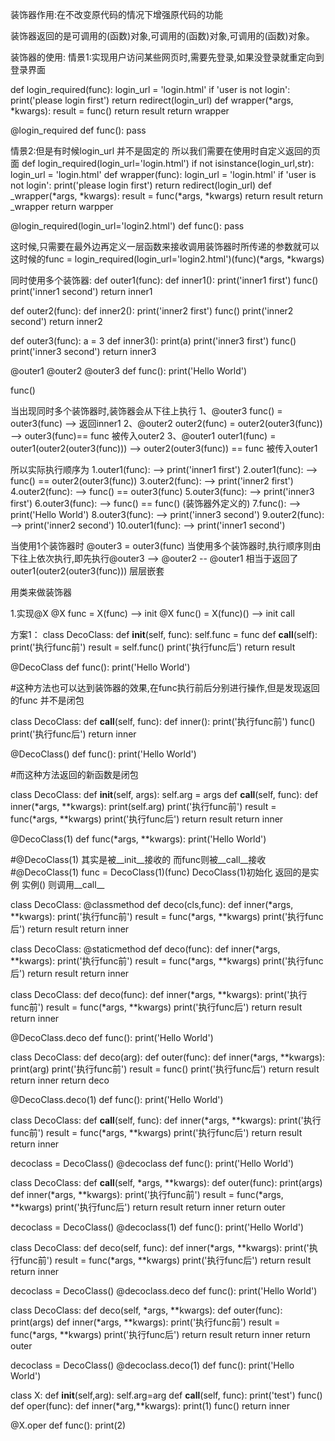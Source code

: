 装饰器作用:在不改变原代码的情况下增强原代码的功能

装饰器返回的是可调用的(函数)对象,可调用的(函数)对象,可调用的(函数)对象。

装饰器的使用:
情景1:实现用户访问某些网页时,需要先登录,如果没登录就重定向到登录界面

def login_required(func):
    login_url = 'login.html'
    if 'user is not login':
        print('please login first')
        return redirect(login_url)
    def wrapper(*args, *kwargs):
        result = func()
        return result
    return wrapper

@login_required
def func():
    pass

情景2:但是有时候login_url 并不是固定的  所以我们需要在使用时自定义返回的页面
def login_required(login_url='login.html')
    if not isinstance(login_url,str):
        login_url = 'login.html'
    def wrapper(func):
        login_url = 'login.html'
        if 'user is not login':
            print('please login first')
            return redirect(login_url)
        def _wrapper(*args, *kwargs):
            result = func(*args, *kwargs)
            return result
        return _wrapper
    return warpper

@login_required(login_url='login2.html')
def func():
    pass

这时候,只需要在最外边再定义一层函数来接收调用装饰器时所传递的参数就可以
这时候的func = login_required(login_url='login2.html')(func)(*args, *kwargs)

同时使用多个装饰器:
def outer1(func):
    def inner1():
        print('inner1 first')
        func()
        print('inner1 second')
    return inner1

def outer2(func):
    def inner2():
        print('inner2 first')
        func()
        print('inner2 second')
    return inner2

def outer3(func):
    a = 3
    def inner3():
        print(a)
        print('inner3 first')
        func()
        print('inner3 second')
    return inner3

@outer1
@outer2
@outer3
def func():
    print('Hello World')

func()

当出现同时多个装饰器时,装饰器会从下往上执行
1、@outer3  func() = outer3(func)  --> 返回inner1
2、@outer2  outer2(func) = outer2(outer3(func)) --> outer3(func)== func 被传入outer2
3、@outer1  outer1(func) = outer1(outer2(outer3(func))) --> outer2(outer3(func)) == func 被传入outer1

所以实际执行顺序为
1.outer1(func):  --> print('inner1 first')
2.outer1(func):  --> func() == outer2(outer3(func))
3.outer2(func):  --> print('inner2 first')
4.outer2(func):  --> func() == outer3(func)
5.outer3(func):  --> print('inner3 first')
6.outer3(func):  --> func() == func() (装饰器外定义的)
7.func():        --> print('Hello World')
8.outer3(func):  --> print('inner3 second')
9.outer2(func):  --> print('inner2 second')
10.outer1(func): --> print('inner1 second')



当使用1个装饰器时 @outer3 = outer3(func)
当使用多个装饰器时,执行顺序则由下往上依次执行,即先执行@outer3 --> @outer2 -- @outer1
相当于返回了         outer1(outer2(outer3(func))) 层层嵌套




用类来做装饰器

1.实现@X 
@X func = X(func)   --> init
@X func() = X(func)()  --> init call

方案1：
class DecoClass:
    def __init__(self, func):
        self.func = func
    def __call__(self):
        print('执行func前')
        result = self.func()
        print('执行func后')
        return result

@DecoClass
def func():
    print('Hello World')

#这种方法也可以达到装饰器的效果,在func执行前后分别进行操作,但是发现返回的func 并不是闭包


class DecoClass:
    def __call__(self, func):
        def inner():
            print('执行func前')
            func()
            print('执行func后')
        return inner

@DecoClass()
def func():
    print('Hello World')

#而这种方法返回的新函数是闭包

class DecoClass:
    def __init__(self, args):
        self.arg = args
    def __call__(self, func):
        def inner(*args, **kwargs):
            print(self.arg)
            print('执行func前')
            result = func(*args, **kwargs)
            print('执行func后')
            return result
        return inner

@DecoClass(1)
def func(*args, **kwargs):
    print('Hello World')

#@DecoClass(1) 其实是被__init__接收的 而func则被__call__接收
#@DecoClass(1) func = DecoClass(1)(func)   DecoClass(1)初始化 返回的是实例   实例() 则调用__call__


class DecoClass:
    @classmethod
    def deco(cls,func):
        def inner(*args, **kwargs):
            print('执行func前')
            result = func(*args, **kwargs)
            print('执行func后')
            return result
        return inner

class DecoClass:
    @staticmethod
    def deco(func):
        def inner(*args, **kwargs):
            print('执行func前')
            result = func(*args, **kwargs)
            print('执行func后')
            return result
        return inner

class DecoClass:
    def deco(func):
        def inner(*args, **kwargs):
            print('执行func前')
            result = func(*args, **kwargs)
            print('执行func后')
            return result
        return inner

@DecoClass.deco
def func():
    print('Hello World')

class DecoClass:
    def deco(arg):
        def outer(func):
            def inner(*args, **kwargs):
                print(arg)
                print('执行func前')
                result = func()
                print('执行func后')
                return result
            return inner
        return deco

@DecoClass.deco(1)
def func():
    print('Hello World')


class DecoClass:
    def __call__(self, func):
        def inner(*args, **kwargs):
            print('执行func前')
            result = func(*args, **kwargs)
            print('执行func后')
            return result
        return inner

decoclass = DecoClass()
@decoclass
def func():
    print('Hello World')


class DecoClass:
    def __call__(self, *args, **kwargs):
        def outer(func):
            print(args)
            def inner(*args, **kwargs):
                print('执行func前')
                result = func(*args, **kwargs)
                print('执行func后')
                return result
            return inner
        return outer

decoclass = DecoClass()
@decoclass(1)
def func():
    print('Hello World')


class DecoClass:
    def deco(self, func):
        def inner(*args, **kwargs):
            print('执行func前')
            result = func(*args, **kwargs)
            print('执行func后')
            return result
        return inner


decoclass = DecoClass()
@decoclass.deco
def func():
    print('Hello World')


class DecoClass:
    def deco(self, *args, **kwargs):
        def outer(func):
            print(args)
            def inner(*args, **kwargs):
                print('执行func前')
                result = func(*args, **kwargs)
                print('执行func后')
                return result
            return inner
        return outer


decoclass = DecoClass()
@decoclass.deco(1)
def func():
    print('Hello World')






class X:
    def __init__(self,arg):
        self.arg=arg
    def __call__(self, func):
        print('test')
        func()
    def oper(func):
        def inner(*arg,**kwargs):
            print(1)
            func()
        return inner

@X.oper
def func():
    print(2)







